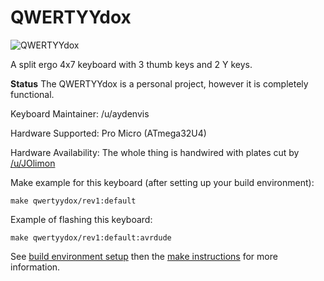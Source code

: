 QWERTYYdox
====

![QWERTYYdox](https://i.imgur.com/H9t6Q7b.png)


A split ergo 4x7 keyboard with 3 thumb keys and 2 Y keys.

**Status** The QWERTYYdox is a personal project, however it is completely functional.  

Keyboard Maintainer: /u/aydenvis  

Hardware Supported: Pro Micro (ATmega32U4) 

Hardware Availability: The whole thing is handwired with plates cut by [/u/JOlimon](stratakb.com)


Make example for this keyboard (after setting up your build environment):

    make qwertyydox/rev1:default

Example of flashing this keyboard:

    make qwertyydox/rev1:default:avrdude

See [build environment setup](https://docs.qmk.fm/build_environment_setup.html) then the [make instructions](https://docs.qmk.fm/make_instructions.html) for more information.

